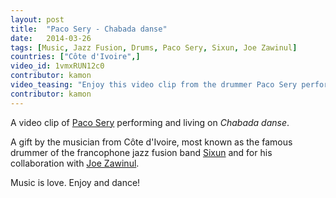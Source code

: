```yaml
---
layout: post
title:  "Paco Sery - Chabada danse"
date:   2014-03-26
tags: [Music, Jazz Fusion, Drums, Paco Sery, Sixun, Joe Zawinul]
countries: ["Côte d'Ivoire",]
video_id: 1vmxRUN12c0
contributor: kamon
video_teasing: "Enjoy this video clip from the drummer Paco Sery performing and living: Chabada danse."
contributor: kamon
---
```


A video clip of [Paco Sery](http://www.nytimes.com/2000/07/12/style/12iht-PACO.2.t.html) performing and living on <em>Chabada danse</em>. 

A gift by the musician from Côte d'Ivoire, most known as the famous drummer of the francophone 
jazz fusion band [Sixun](https://www.youtube.com/watch?v=lnSMDmtOx4s) and for 
his collaboration with [Joe Zawinul](http://www.zawinulmusic.com/).

Music is love. Enjoy and dance!
     